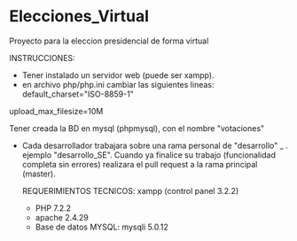 # Elecciones_Virtual
Proyecto para la eleccion presidencial de forma virtual

INSTRUCCIONES:
- Tener instalado un servidor web (puede ser xampp).
- en archivo php/php.ini cambiar las siguientes lineas:
default_charset="ISO-8859-1"

upload_max_filesize=10M

Tener creada la BD en mysql (phpmysql), con el nombre "votaciones"
- Cada desarrollador trabajara sobre una rama personal de "desarrollo" _ <sus iniciales nombre y apellido>. ejemplo "desarrollo_SE". Cuando ya finalice su trabajo (funcionalidad completa sin errores) realizara el pull request a la rama principal (master).
  
  REQUERIMIENTOS TECNICOS:
  xampp (control panel 3.2.2)
  * PHP 7.2.2
  * apache 2.4.29
  * Base de datos MYSQL: mysqli 5.0.12
  
